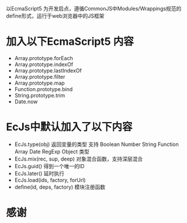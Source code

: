 以EcmaScript5 为开发启点，遵循CommonJS中Modules/Wrappings规范的define形式，运行于web浏览器中的JS框架

# 加入以下EcmaScript5 内容

 * Array.prototype.forEach
 * Array.prototype.indexOf
 * Array.prototype.lastIndexOf
 * Array.prototype.filter
 * Array.prototype.map
 * Function.prototype.bind
 * String.prototype.trim
 * Date.now

# EcJs中默认加入了以下内容

  - EcJs.type(obj) 返回变量的类型 支持 Boolean Number String Function Array Date RegExp Object 类型
  - EcJs.mix(rec, sup, deep) 对象混合函数，支持深层混合
  - EcJs.guid() 得到一个唯一的ID
  - EcJs.later() 延时执行
  - EcJs.load(ids, factory, forUrl)
  - define(id, deps, factory) 模块注册函数

# 感谢
